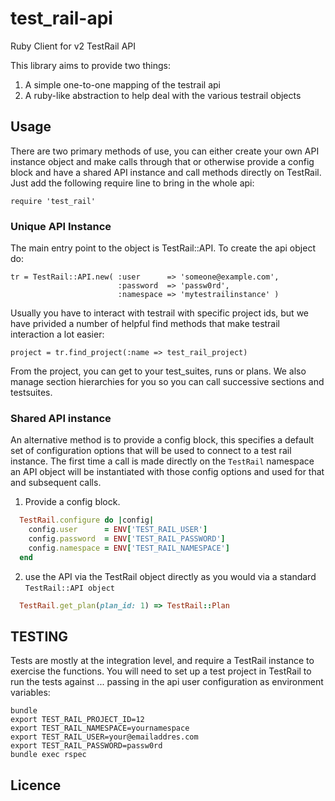# test_rail-api

Ruby Client for v2 TestRail API

This library aims to provide two things:

1. A simple one-to-one mapping of the testrail api
2. A ruby-like abstraction to help deal with the various
   testrail objects

## Usage

There are two primary methods of use, you can either create your own API instance object and make calls through that or
otherwise provide a config block and have a shared API instance and call methods directly on TestRail. Just add the following require line to bring in the whole api:

    require 'test_rail'

### Unique API Instance

The main entry point to the object is TestRail::API. To create
the api object do:

    tr = TestRail::API.new( :user      => 'someone@example.com',
                            :password  => 'passw0rd',
                            :namespace => 'mytestrailinstance' )

Usually you have to interact with testrail with specific project
ids, but we have privided a number of helpful find methods
that make testrail interaction a lot easier:

    project = tr.find_project(:name => test_rail_project)

From the project, you can get to your test_suites, runs or plans.
We also manage section hierarchies for you so you can call
successive sections and testsuites.

### Shared API instance

An alternative method is to provide a config block, this specifies a default set of configuration options that will be
used to connect to a test rail instance. The first time a call is made directly on the ```TestRail``` namespace an API object
 will be instantiated with those config options and used for that and subsequent calls.

1. Provide a config block.
```ruby
  TestRail.configure do |config|
    config.user      = ENV['TEST_RAIL_USER']
    config.password  = ENV['TEST_RAIL_PASSWORD']
    config.namespace = ENV['TEST_RAIL_NAMESPACE']
  end
```

2. use the API via the TestRail object directly as you would via a standard ```TestRail::API object```
```ruby
  TestRail.get_plan(plan_id: 1) => TestRail::Plan
```

## TESTING

Tests are mostly at the integration level, and require a TestRail 
instance to exercise the functions. You will need to set up a test project in TestRail to
run the tests against ... passing in the api user configuration as environment variables:

    bundle
    export TEST_RAIL_PROJECT_ID=12 
    export TEST_RAIL_NAMESPACE=yournamespace
    export TEST_RAIL_USER=your@emailaddres.com
    export TEST_RAIL_PASSWORD=passw0rd
    bundle exec rspec

## Licence

